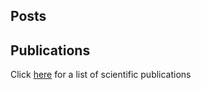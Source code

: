 



## Posts


## Publications

Click [here](https://github.com/jochemvankempen/jochemvankempen.github.io/publications.md) for a list of scientific publications

